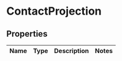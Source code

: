 # ContactProjection
## Properties

Name | Type | Description | Notes
------------ | ------------- | ------------- | -------------



